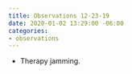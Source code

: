 ```yaml
---
title: Observations 12-23-19
date: 2020-01-02 13:29:00 -06:00
categories:
- observations
---
```


- Therapy jamming.